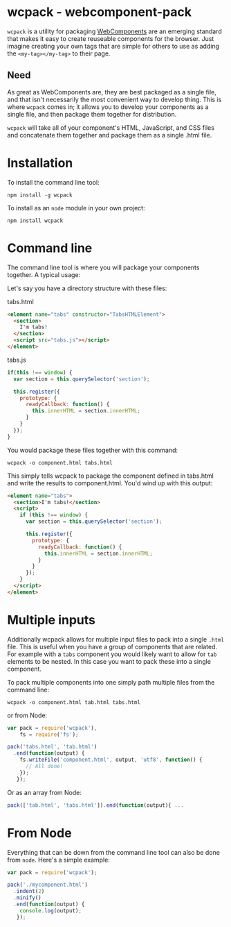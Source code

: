 # wcpack - webcomponent-pack
`wcpack` is a utility for packaging [WebComponents](http://www.w3.org/TR/components-intro/) are an emerging standard that makes it easy to create reuseable components for the browser. Just imagine creating your own tags that are simple for others to use as adding the `<my-tag></my-tag>` to their page.

## Need
As great as WebComponents are, they are best packaged as a single file, and that isn't necessarily the most convenient way to develop thing. This is where `wcpack` comes in; it allows you to develop your components as a single file, and then package them together for distribution.

`wcpack` will take all of your component's HTML, JavaScript, and CSS files and concatenate them together and package them as a single .html file.

# Installation
To install the command line tool:
```
npm install -g wcpack
```

To install as an `node` module in your own project:
```
npm install wcpack
```

# Command line
The command line tool is where you will package your components together. A typical usage:

Let's say you have a directory structure with these files:

tabs.html
```html
<element name="tabs" constructor="TabsHTMLElement">
  <section>
    I'm tabs!
  </section>
  <script src="tabs.js"></script>
</element>
```

tabs.js
```javascript
if(this !== window) {
  var section = this.querySelector('section');

  this.register({
    prototype: {
      readyCallback: function() {
        this.innerHTML = section.innerHTML;
      }
    }
  });
}
```

You would package these files together with this command:
```
wcpack -o component.html tabs.html
```

This simply tells wcpack to package the component defined in tabs.html and write the results to component.html. You'd wind up with this output:
```html
<element name="tabs">
  <section>I'm tabs!</section>
  <script>
    if (this !== window) {
      var section = this.querySelector('section');

      this.register({
        prototype: {
          readyCallback: function() {
            this.innerHTML = section.innerHTML;
          }
        }
      });
    }
  </script>
</element>
```

# Multiple inputs
Additionally wcpack allows for multiple input files to pack into a single `.html` file. This is useful when you have a group of components that are related. For example with a `tabs` component you would likely want to allow for `tab` elements to be nested. In this case you want to pack these into a single component.

To pack multiple components into one simply path multiple files from the command line:

```
wcpack -o component.html tab.html tabs.html
```

or from Node:
```javascript
var pack = require('wcpack'),
    fs = require('fs');

pack('tabs.html', 'tab.html')
  .end(function(output) {
    fs.writeFile('component.html', output, 'utf8', function() {
      // All done!
    });
   });
```

Or as an array from Node:

```javascript
pack(['tab.html', 'tabs.html']).end(function(output){ ...
```

# From Node
Everything that can be down from the command line tool can also be done from `node`. Here's a simple example:

```javascript
var pack = require('wcpack');

pack('./mycomponent.html')
  .indent(2)
  .minify()
  .end(function(output) {
    console.log(output);
   });
```

